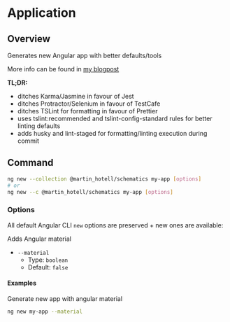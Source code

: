 # Application

## Overview

Generates new Angular app with better defaults/tools

More info can be found in [my blogpost](https://medium.com/@martin_hotell/use-react-tools-for-better-angular-apps-b0f14f3f8114)

**TL;DR:**

* ditches Karma/Jasmine in favour of Jest
* ditches Protractor/Selenium in favour of TestCafe
* ditches TSLint for formatting in favour of Prettier
* uses tslint:recommended and tslint-config-standard rules for better linting defaults
* adds husky and lint-staged for formatting/linting execution during commit

## Command

```sh
ng new --collection @martin_hotell/schematics my-app [options]
# or
ng new --c @martin_hotell/schematics my-app [options]
```

### Options

All default Angular CLI `new` options are preserved + new ones are available:

Adds Angular material

* `--material`
  * Type: `boolean`
  * Default: `false`

#### Examples

Generate new app with angular material

```sh
ng new my-app --material
```
